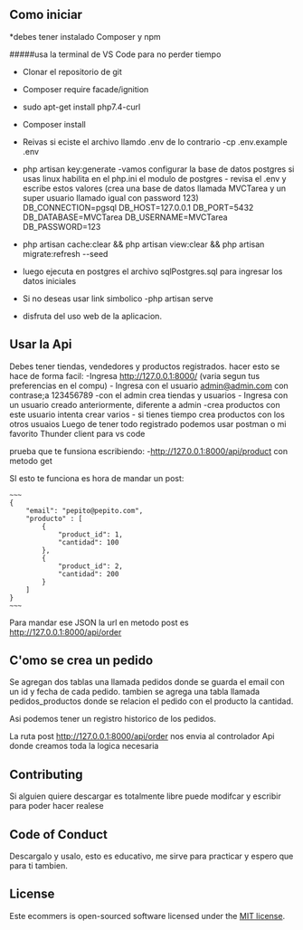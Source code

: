 <!-- <p align="center"><a href="https://laravel.com" target="_blank"><img src="https://raw.githubusercontent.com/laravel/art/master/logo-lockup/5%20SVG/2%20CMYK/1%20Full%20Color/laravel-logolockup-cmyk-red.svg" width="400"></a></p> -->

<!-- <p align="center"> -->
<!-- <a href="https://travis-ci.org/laravel/framework"><img src="https://travis-ci.org/laravel/framework.svg" alt="Build Status"></a>
<a href="https://packagist.org/packages/laravel/framework"><img src="https://img.shields.io/packagist/dt/laravel/framework" alt="Total Downloads"></a>
<a href="https://packagist.org/packages/laravel/framework"><img src="https://img.shields.io/packagist/v/laravel/framework" alt="Latest Stable Version"></a>
<a href="https://packagist.org/packages/laravel/framework"><img src="https://img.shields.io/packagist/l/laravel/framework" alt="License"></a>
</p> -->

## Como iniciar
*debes tener instalado Composer y npm

#####usa la terminal de VS Code para no perder tiempo
- Clonar el repositorio de git
- Composer require facade/ignition
- sudo apt-get install php7.4-curl
- Composer install
- Reivas si eciste el archivo llamdo .env de lo contrario
    -cp .env.example .env
- php artisan key:generate
    -vamos configurar la base de datos postgres si usas linux habilita en el php.ini el modulo de postgres
        - revisa el .env y escribe estos valores (crea una base de datos llamada MVCTarea y un super usuario llamado igual con password 123)
        DB_CONNECTION=pgsql
        DB_HOST=127.0.0.1
        DB_PORT=5432
        DB_DATABASE=MVCTarea
        DB_USERNAME=MVCTarea
        DB_PASSWORD=123

- php artisan cache:clear && php artisan view:clear && php artisan migrate:refresh --seed
- luego ejecuta en postgres el archivo sqlPostgres.sql para ingresar los datos iniciales
- Si no deseas usar link simbolico 
    -php artisan serve
- disfruta del uso web de la aplicacion.

## Usar la Api

Debes tener tiendas, vendedores y productos registrados. hacer esto se hace de forma facil:
    -Ingresa http://127.0.0.1:8000/  (varia segun tus preferencias en el compu)
    - Ingresa con el usuario admin@admin.com con contrase;a 123456789
        -con el admin crea tiendas y usuarios
    - Ingresa con un usuario creado anteriormente, diferente a admin
        -crea productos con este usuario intenta crear varios
        - si tienes tiempo crea productos con los otros usuaios
Luego de tener todo registrado podemos usar postman o mi favorito Thunder client para vs code

prueba que te funsiona escribiendo:
    -http://127.0.0.1:8000/api/product con metodo get

SI esto te funciona es hora de mandar un post:

    ~~~
    {
        "email": "pepito@pepito.com",
        "producto" : [
            {
                "product_id": 1,
                "cantidad": 100
            },
            {
                "product_id": 2,
                "cantidad": 200
            }
        ]
    }
    ~~~
Para mandar ese JSON la url en metodo post es http://127.0.0.1:8000/api/order

## C'omo se crea un pedido

Se agregan dos tablas una llamada pedidos donde se guarda el email con un id y fecha de cada pedido.
tambien se agrega una tabla llamada pedidos_productos donde se relacion el pedido con el producto la cantidad.

Asi podemos tener un registro historico de los pedidos.

La ruta post http://127.0.0.1:8000/api/order nos envia al controlador Api donde creamos toda la logica necesaria



## Contributing

Si alguien quiere descargar es totalmente libre puede modifcar y escribir para poder hacer realese

## Code of Conduct

Descargalo y usalo, esto es educativo, me sirve para practicar y espero que para ti tambien.      



## License

Este ecommers is open-sourced software licensed under the [MIT license](https://opensource.org/licenses/MIT).
